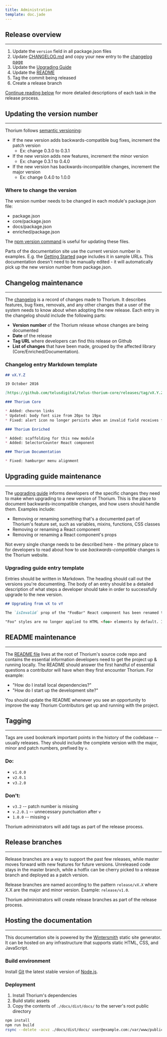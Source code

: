 ```yaml
---
title: Administration
template: doc.jade
---
```


## Release overview

---

1. Update the `version` field in all package.json files
2. Update [CHANGELOG.md](https://github.com/telusdigital/telus-thorium-core/blob/master/CHANGELOG.md) and copy your new entry to the [changelog page](/1-About/4-changelog.html)
3. Update the [Upgrading Guide](https://github.com/telusdigital/telus-thorium-core/blob/master/UPGRADING.md)
4. Update the [README](https://github.com/telusdigital/telus-thorium-core/blob/master/README.md)
4. Tag the commit being released
5. Create a release branch

[Continue reading below](#updating-the-version-number) for more detailed descriptions of each task in the release process.

## Updating the version number

---

Thorium follows [semantic versioning](/2-Use-Thorium/2-setting-up-projects.html#versioning):

* If the new version adds backwards-compatible bug fixes, increment the patch version
    * Ex: change 0.3.0 to 0.3.1
* If the new version adds new features, increment the minor version
    * Ex: change 0.3.1 to 0.4.0
* If the new version has backwards-incompatible changes, increment the major version
    * Ex: change 0.4.0 to 1.0.0

### Where to change the version

The version number needs to be changed in each module's package.json file:

* package.json
* core/package.json
* docs/package.json
* enriched/package.json

The [npm version command](https://docs.npmjs.com/cli/version) is useful for updating these files.

Parts of the documentation site use the current version number in examples.
E.g. the [Getting Started](/2-Use-Thorium/1-getting-started.html) page includes it in sample URLs.
This documentation doesn't need to be manually edited - it will automatically pick up the new version number from package.json.

## Changelog maintenance

---

The [changelog](https://github.com/telusdigital/telus-thorium-core/blob/master/CHANGELOG.md) is a record of changes made to Thorium.
It describes features, bug fixes, removals, and any other changes that a user of the system needs to know about when adopting the new release.
Each entry in the changelog should include the following parts:

* **Version number** of the Thorium release whose changes are being documented
* **Date** of the release
* **Tag URL** where developers can find this release on Github
* **List of changes** that have been made, grouped by the affected library (Core/Enriched/Documentation).

### Changelog entry Markdown template

```markdown
## vX.Y.Z

19 October 2016

[https://github.com/telusdigital/telus-thorium-core/releases/tag/vX.Y.Z](https://github.com/telusdigital/telus-thorium-core/releases/tag/vX.Y.Z)

### Thorium Core

* Added: chevron links
* Updated: body font size from 20px to 19px
* Fixed: alert icon no longer persists when an invalid field receives focus

### Thorium Enriched

* Added: scaffolding for this new module
* Added: SelectorCounter React component

### Thorium Documentation

* Fixed: hamburger menu alignment
```

## Upgrading guide maintenance

---

The [upgrading guide](https://github.com/telusdigital/telus-thorium-core/blob/master/CHANGELOG.md) informs developers of the specific changes they need to make when upgrading to a new version of Thorium.
This is the place to document backwards-incompatible changes, and how users should handle them. Examples include:

* Removing or renaming something that's a documented part of Thorium's feature set, such as variables, mixins, functions, CSS classes
* Removing or renaming a React component
* Removing or renaming a React component's props

Not every single change needs to be described here - the primary place to for developers to read about how to use *backwards-compatible* changes is the Thorium website.

### Upgrading guide entry template

Entries should be written in Markdown. The heading should call out the versions you're documenting. The body of an entry should be a detailed description of what steps a developer should take in order to successfully upgrade to the new version.

```markdown
## Upgrading from vX to vY

The `isInvalid` prop of the "FooBar" React component has been renamed to `invalid`. Parent components should pass a boolean value for `invalid`. It should be true when the "FooBar" component is in the error state, and false when it's successful.

"Foo" styles are no longer applied to HTML <foo> elements by default. In order to make an element with Thorium's foundational styles, use the `.foo` CSS class.
```

## README maintenance

---

The [README file](https://github.com/telusdigital/telus-thorium-core/blob/master/README.md) lives at the root of Thorium's source code repo and contains the essential information developers need to get the project up & running locally.
The README should answer the first handful of essential questions a contributor will have when they first encounter Thorium. For example:

* "How do I install local dependencies?"
* "How do I start up the development site?"

You should update the README whenever you see an opportunity to improve the way Thorium Contributors get up and running with the project.

## Tagging

---

Tags are used bookmark important points in the history of the codebase -- usually releases. They should include the complete version with the major, minor and patch numbers, prefixed by `v`.

### Do:

* `v1.0.0`
* `v2.0.1`
* `v3.2.0`

### Don't:

* `v3.2` -- patch number is missing
* `v.2.0.1` -- unnecessary punctuation after `v`
* `1.0.0` -- missing `v`

Thorium administrators will add tags as part of the release process.

## Release branches

---

Release branches are a way to support the past few releases, while master moves forward with new features for future versions. Unreleased code stays in the master branch, while a hotfix can be cherry picked to a release branch and deployed as a patch version.

Release branches are named according to the pattern `release/vX.X` where X.X are the major and minor version. Example: `release/v1.0`.

Thorium administrators will create release branches as part of the release process.

## Hosting the documentation

---

This documentation site is powered by the [Wintersmith](http://wintersmith.io/) static site generator. It can be hosted on any infrastructure that supports static HTML, CSS, and JavaScript.

### Build environment

Install [Git](https://git-scm.com/downloads) the latest stable version of [Node.js](https://nodejs.org/en/).

### Deployment

1. Install Thorium's dependencies
2. Build static assets
3. Copy the contents of `./docs/dist/docs/` to the server's root public directory

```bash
npm install
npm run build
rsync --delete -acvz ./docs/dist/docs/ user@example.com:/var/www/public_html/
```
